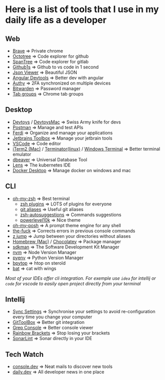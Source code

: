 # Here is a list of tools that I use in my daily life as a developer

## Web

* [Brave](https://brave.com/) => Private chrome
* [Octotree](https://www.octotree.io/) => Code explorer for github
* [SpanTree](https://github.com/tavyandy97/span-tree) => Code explorer for gitlab
* [Github1s](https://github.com/conwnet/github1s) => Github to vs code in 1 second
* [Json Viewer](https://chrome.google.com/webstore/detail/json-viewer/gbmdgpbipfallnflgajpaliibnhdgobh?hl=fr) => Beautiful JSON
* [Angular Devtools](https://angular.io/guide/devtools) => Better dev with angular
* [Authy](https://authy.com/) => 2FA synchronized on multiple devices
* [Bitwarden](https://bitwarden.com/) => Password manager
* [Tab groups](https://www.google.com/chrome/tips/) => Chrome tab groups

## Desktop

* [Devtoys](https://github.com/veler/DevToys) / [DevtoysMac](https://github.com/ObuchiYuki/DevToysMac) => Swiss Army knife for devs
* [Postman](https://www.postman.com/) => Manage and test APIs
* [Ferdi](https://github.com/getferdi/ferdi) => Organize and manage your applications
* [Jetbrains Toolbox](https://www.jetbrains.com/toolbox-app/) => Manage your jetbrain tools
* [VSCode](https://code.visualstudio.com/) => Code editor
* [iTerm2 (Mac)](https://iterm2.com/) / [Terminator(linux)](https://doc.ubuntu-fr.org/terminator) / [Windows Terminal](https://www.microsoft.com/fr-fr/p/windows-terminal/9n0dx20hk701?activetab=pivot:overviewtab) => Better terminal emulator
* [dbeaver](https://dbeaver.io/) => Universal Database Tool
* [Lens](https://k8slens.dev/) => The kubernetes IDE
* [Docker Desktop](https://www.docker.com/products/docker-desktop) => Manage docker on windows and mac

## CLI

* [oh-my-zsh](https://ohmyz.sh/) => Best terminal
    * [zsh plugins](https://github.com/ohmyzsh/ohmyzsh/wiki/Plugins) => LOTS of plugins for everyone
    * [git aliases](https://github.com/ohmyzsh/ohmyzsh/tree/master/plugins/git) => Useful git aliases
    * [zsh-autosuggestions](https://github.com/zsh-users/zsh-autosuggestions) => Commands suggestions
    * [powerlevel10k](https://github.com/romkatv/powerlevel10k) => Nice theme
* [oh-my-posh](https://ohmyposh.dev/) => A prompt theme engine for any shell
* [the-fuck](https://github.com/nvbn/thefuck) => Corrects errors in previous console commands
* [z jump](https://github.com/rupa/z) => Jump between your directories without aliases
* [Homebrew (Mac)](https://brew.sh/index_fr) / [Chocolatey](https://chocolatey.org/) => Package manager
* [sdkman](https://sdkman.io/) => The Software Development Kit Manager
* [nvm](https://github.com/nvm-sh/nvm) => Node Version Manager
* [pyenv](https://github.com/pyenv/pyenv) => Python Version Manager
* [bpytop](https://github.com/aristocratos/bpytop) => htop on steroïd
* [bat](https://github.com/sharkdp/bat) => cat with wings

*Most of your IDEs offer cli integration. For exemple use `idea` for intellij or `code` for vscode to easily open project directly from your terminal*

## Intellij

* [Sync Settings](https://www.jetbrains.com/help/idea/sharing-your-ide-settings.html#IDE_settings_sync) => Synchronise your settings to avoid re-configuration every time you change your computer
* [GitToolBox](https://plugins.jetbrains.com/plugin/7499-gittoolbox) => Better git integration
* [Grep Console](https://plugins.jetbrains.com/plugin/7125-grep-console) => Better console viewer
* [Rainbow Brackets](https://plugins.jetbrains.com/plugin/10080-rainbow-brackets) => Stop losing your brackets
* [SonarLint](https://plugins.jetbrains.com/plugin/7973-sonarlint) => Sonar directly in your IDE

## Tech Watch

* [console.dev](https://console.dev/) => Neat mails to discover new tools
* [daily.dev](https://daily.dev/) => All developer news in one place